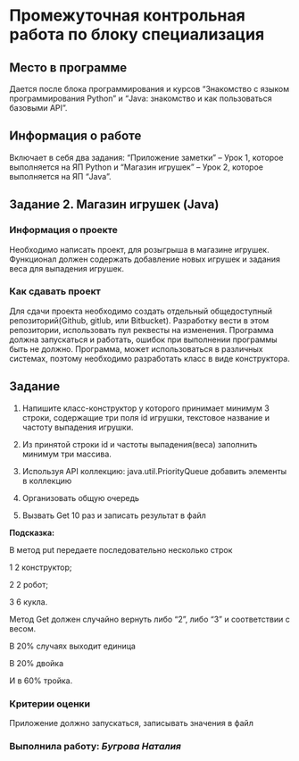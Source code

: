 # Промежуточная контрольная работа по блоку специализация

## Место в программе

Дается после блока программирования и курсов “Знакомство с языком
программирования Python” и “Java: знакомство и как пользоваться
базовыми API”.

## Информация о работе

Включает в себя два задания: “Приложение заметки” – Урок 1, которое
выполняется на ЯП Python и “Магазин игрушек” – Урок 2, которое
выполняется на ЯП “Java”.

## Задание 2. Магазин игрушек (Java)

### Информация о проекте

Необходимо написать проект, для розыгрыша в магазине игрушек.
Функционал должен содержать добавление новых игрушек и задания веса для выпадения
игрушек.

### Как сдавать проект

Для сдачи проекта необходимо создать отдельный общедоступный
репозиторий(Github, gitlub, или Bitbucket). Разработку вести в этом
репозитории, использовать пул реквесты на изменения. Программа должна
запускаться и работать, ошибок при выполнении программы быть не должно.
Программа, может использоваться в различных системах, поэтому необходимо
разработать класс в виде конструктора.

## Задание

1) Напишите класс-конструктор у которого принимает минимум 3 строки,
   содержащие три поля id игрушки, текстовое название и частоту выпадения
   игрушки.


2) Из принятой строки id и частоты выпадения(веса) заполнить минимум три
   массива.

 
3) Используя API коллекцию: java.util.PriorityQueue добавить элементы в
   коллекцию
 
 
4) Организовать общую очередь

 
5) Вызвать Get 10 раз и записать результат в файл

**Подсказка:**

   В метод put передаете последовательно несколько строк

   1 2 конструктор;

   2 2 робот;

   3 6 кукла.

   Метод Get должен случайно вернуть либо “2”, либо “3” и соответствии с весом.

   В 20% случаях выходит единица

   В 20% двойка

   И в 60% тройка.

   ### Критерии оценки

   Приложение должно запускаться, записывать значения в файл
   
### Выполнила работу: ***Бугрова Наталия*** 